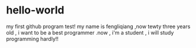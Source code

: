 # hello-world
my first github program test!
my name is fengliqiang ,now tewty three years old , i want to be a best programmer .now  , i'm a student , i will study programming hardly!!
